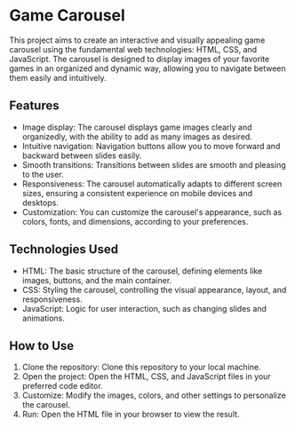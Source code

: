 <h1>Game Carousel</h1>
<p>This project aims to create an interactive and visually appealing game carousel using the fundamental web technologies: HTML, CSS, and JavaScript. The carousel is designed to display images of your favorite games in an organized and dynamic way, allowing you to navigate between them easily and intuitively.</p>

<h2>Features</h2>
<ul>
<li>Image display: The carousel displays game images clearly and organizedly, with the ability to add as many images as desired.</li>
<li>Intuitive navigation: Navigation buttons allow you to move forward and backward between slides easily.</li>
<li>Smooth transitions: Transitions between slides are smooth and pleasing to the user.</li>
<li>Responsiveness: The carousel automatically adapts to different screen sizes, ensuring a consistent experience on mobile devices and desktops.</li>
<li>Customization: You can customize the carousel's appearance, such as colors, fonts, and dimensions, according to your preferences.</li>
</ul>

<h2>Technologies Used</h2>
<ul>
<li>HTML: The basic structure of the carousel, defining elements like images, buttons, and the main container.</li>
<li>CSS: Styling the carousel, controlling the visual appearance, layout, and responsiveness.</li>
<li>JavaScript: Logic for user interaction, such as changing slides and animations.</li>
</ul>

<h2>How to Use</h2>
<ol>
<li>Clone the repository: Clone this repository to your local machine.</li>
<li>Open the project: Open the HTML, CSS, and JavaScript files in your preferred code editor.</li>
<li>Customize: Modify the images, colors, and other settings to personalize the carousel.</li>
<li>Run: Open the HTML file in your browser to view the result.</li>
</ol>
